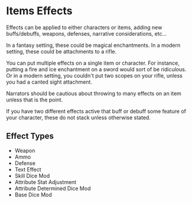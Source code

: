 # Items Effects

Effects can be applied to either characters or items, adding new buffs/debuffs, weapons, defenses, narrative considerations, etc...

In a fantasy setting, these could be magical enchantments. In a modern setting, these could be attachments to a rifle.

You can put multiple effects on a single item or character. For instance, putting a fire and ice enchantment on a sword would sort of be ridiculous. Or in a modern setting, you couldn't put two scopes on your rifle, unless you had a canted sight attachment.

Narrators should be cautious about throwing to many effects on an item unless that is the point.

If you have two different effects active that buff or debuff some feature of your character, these do not stack unless otherwise stated.

## Effect Types

- Weapon
- Ammo
- Defense
- Text Effect
- Skill Dice Mod
- Attribute Stat Adjustment
- Attribute Determined Dice Mod
- Base Dice Mod

